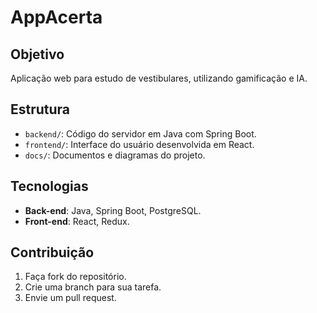 # AppAcerta

## Objetivo
Aplicação web para estudo de vestibulares, utilizando gamificação e IA.

## Estrutura
- `backend/`: Código do servidor em Java com Spring Boot.
- `frontend/`: Interface do usuário desenvolvida em React.
- `docs/`: Documentos e diagramas do projeto.

## Tecnologias
- **Back-end**: Java, Spring Boot, PostgreSQL.
- **Front-end**: React, Redux.

## Contribuição
1. Faça fork do repositório.
2. Crie uma branch para sua tarefa.
3. Envie um pull request.

